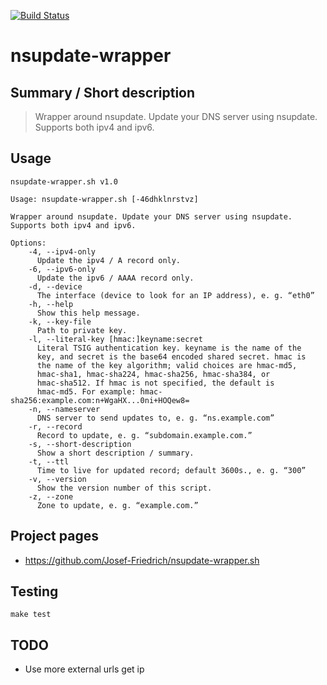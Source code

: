 [![Build Status](https://travis-ci.org/Josef-Friedrich/nsupdate-wrapper.svg?branch=master)](https://travis-ci.org/Josef-Friedrich/nsupdate-wrapper)

# nsupdate-wrapper


## Summary / Short description

> Wrapper around nsupdate. Update your DNS server using nsupdate. Supports both ipv4 and ipv6.

## Usage

```
nsupdate-wrapper.sh v1.0

Usage: nsupdate-wrapper.sh [-46dhklnrstvz]

Wrapper around nsupdate. Update your DNS server using nsupdate. Supports both ipv4 and ipv6.

Options:
	-4, --ipv4-only
	  Update the ipv4 / A record only.
	-6, --ipv6-only
	  Update the ipv6 / AAAA record only.
	-d, --device
	  The interface (device to look for an IP address), e. g. “eth0”
	-h, --help
	  Show this help message.
	-k, --key-file
	  Path to private key.
	-l, --literal-key [hmac:]keyname:secret
	  Literal TSIG authentication key. keyname is the name of the
	  key, and secret is the base64 encoded shared secret. hmac is
	  the name of the key algorithm; valid choices are hmac-md5,
	  hmac-sha1, hmac-sha224, hmac-sha256, hmac-sha384, or
	  hmac-sha512. If hmac is not specified, the default is
	  hmac-md5. For example: hmac-sha256:example.com:n+WgaHX...0ni+HOQew8=
	-n, --nameserver
	  DNS server to send updates to, e. g. “ns.example.com”
	-r, --record
	  Record to update, e. g. “subdomain.example.com.”
	-s, --short-description
	  Show a short description / summary.
	-t, --ttl
	  Time to live for updated record; default 3600s., e. g. “300”
	-v, --version
	  Show the version number of this script.
	-z, --zone
	  Zone to update, e. g. “example.com.”

```

## Project pages

* https://github.com/Josef-Friedrich/nsupdate-wrapper.sh

## Testing

```
make test
```

## TODO

* Use more external urls get ip
